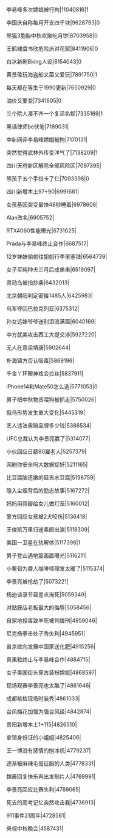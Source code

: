 李易峰多次嫖娼被行拘|11040816|1

李国庆自称每月开支四千块|9628793|0

熊猫3胞胎中秋欢聚吃月饼|8703958|0

王鹤棣虞书欣危险派对花絮|8411906|0

白冰新剧Bking人设|8154043|0

黄景瑜玩海盗船又菜又爱玩|7891750|1

每天都在等生于1990更新|7650929|0

油价又要变|7341605|0

三个院人凑不齐一个复活名额|7335169|1

黑话律师be伏笔|7189031|

中新网评李易峰嫖娼被拘|7170131|

突然觉得武林外传变洋气了|7138209|1

四川天府新区解除全部风险区|7097395|

熊孩子五个手指卡了仨|7093398|0

四川新增本土97+90|6991681|

女孩基因突变最快48秒睡着|6978608|

Alan改名|6905752|

RTX4060性能曝光|6731025|

Prada与李易峰终止合作|6687517|

12岁妹妹偷偷往姐姐行李里塞钱|6564739|

女子买纯种犬三月后成串串|6519097|

灵动岛被指抄袭|6432013|

北京朝阳判定密接1485人|6425983|

乌军夺回巴拉克列亚|6375312|

孙女远嫁爷爷送别泪流满面|6040169|

中方就美攻击西工大提交涉|5927220|

无人在意梁靖康|5902644|

朴海镇方否认吸毒|5869196|

千金丫环眼神戏会拉丝|5837911|

iPhone14和Mate50怎么选|5771053|0

男子把中秋物资喂狗被抓走|5750026|

俄乌形势发生重大变化|5445319|

艺人违法需赔品牌多少钱|5386534|

UFC总裁认为李景亮赢了|5314077|

小伙回应日薪80雇老人|5257379|

网剧你安全吗大数据捉奸|5211165|

比豆腐脑还嫩的延吉水豆腐|5198759|

隐入尘烟背后的励志故事|5167272|

妈妈用蒜瓣给女儿做灯笼|5160012|

警方回应女孩被2犬咬伤|5136418|

王俊凯万里归途素颜出演|5118309|

美国一卫星在轨解体|5117398|1

男子登山遇地震画面曝光|5116211|

小栗旬为聋人咖啡师理发太暖了|5115374|

李景亮被抢劫了|5073221|

杨迪谈录节目差点淹死|5059349|

对贴膜店老板最大的侮辱|5058456|

自家地投毒致羊死被判缓刑|4959046|

尼克杨拳击处子秀失利|4945951|

普京欲向发展中国家送化肥|4915256|

真果粒终止与李易峰合作|4884715|

女子美国街头穿古装扮嫦娥|4868597|

现场观赛李景亮也太酷了|4861646|

成都核检现场时装秀|4861033|

台风梅花加强为强台风级|4842874|

贵阳新增本土1+115|4826510|

拿错身份证的小姐姐|4825406|

王一博没有感情的刨冰机|4779237|

逐渐被麻辣毛蛋征服的人类|4778331|

魏晨回复快乐再出发制片人|4769991|

李景亮回应比赛失利|4769065|

死去的高考记忆突然攻击我|4736913|

911事件21周年|4728581|

央视中秋晚会|4587431|

